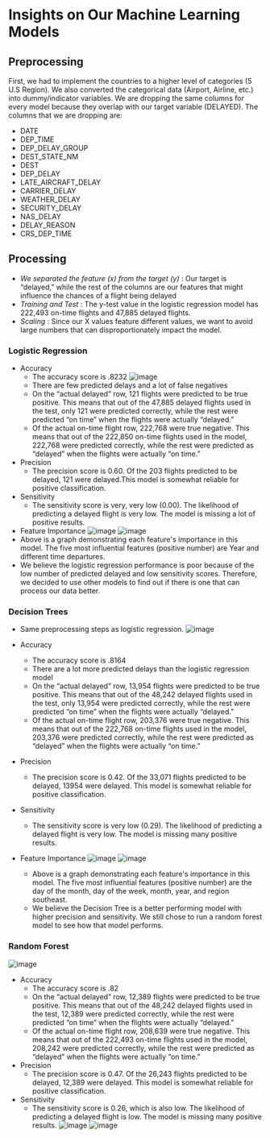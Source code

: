 # Insights on Our Machine Learning Models 
## Preprocessing 
First, we had to implement the countries to a higher level of categories (5 U.S Region). 
We also converted the categorical data (Airport, Airline, etc.) into dummy/indicator variables. 
We are dropping the same columns for every model because they overlap with our target variable (DELAYED). The columns that we are dropping are: 
* DATE 
* DEP_TIME
* DEP_DELAY_GROUP
* DEST_STATE_NM
* DEST
* DEP_DELAY
* LATE_AIRCRAFT_DELAY
* CARRIER_DELAY
* WEATHER_DELAY
* SECURITY_DELAY
* NAS_DELAY
* DELAY_REASON
* CRS_DEP_TIME

## Processing 
* _We separated the feature (x) from the target (y)_ : Our target is “delayed,” while the rest of the columns are our features that might influence the chances of a flight being delayed 
* _Training and Test_ : The y-test value in the logistic regression model has 222,493 on-time flights and 47,885 delayed flights.
* _Scaling_ : Since our X values feature different values, we want to avoid large numbers that can disproportionately impact the model.

### Logistic Regression ###
* Accuracy 
  * The accuracy score is .8232
  ![image](https://user-images.githubusercontent.com/100107588/181672437-4a392186-4f87-438e-8124-e8c7e7a59eb2.png)
  * There are few predicted delays and a lot of false negatives
  * On the “actual delayed” row, 121 flights were predicted to be true positive. This means that out of the 47,885 delayed flights used in the test, only 121 were predicted correctly, while the rest were predicted “on time” when the flights were actually “delayed.”
  * Of the actual on-time flight row, 222,768 were true negative. This means that out of the 222,850 on-time flights used in the model, 222,768 were predicted correctly, while the rest were predicted as “delayed” when the flights were actually “on time.” 
* Precision 
  * The precision score is 0.60. Of the 203 flights predicted to be delayed, 121 were delayed.This model is somewhat reliable for positive classification. 
* Sensitivity
  * The sensitivity score is very, very low (0.00). The likelihood of predicting a delayed flight is very low. The model is missing a lot of positive results. 
* Feature Importance 
![image](https://user-images.githubusercontent.com/100107588/181672475-984983d3-187a-4cc3-a440-882ed8d1729e.png)
![image](https://user-images.githubusercontent.com/100107588/181672503-f48748f1-21fc-4d67-9949-397aae8392be.png)
* Above is a graph demonstrating each feature's importance in this model. The five most influential features (positive number) are Year and different time departures.  
* We believe the logistic regression performance is poor because of the low number of predicted delayed and low sensitivity scores. Therefore, we decided to use other models to find out if there is one that can process our data better. 

### Decision Trees ###
* Same preprocessing steps as logistic regression.
![image](https://user-images.githubusercontent.com/100107588/182034131-7452a681-6b07-4950-b113-55278b5842a9.png)

* Accuracy 
  * The accuracy score is .8164
  * There are a lot more predicted delays than the logistic regression model
  * On the “actual delayed” row, 13,954 flights were predicted to be true positive. This means that out of the 48,242 delayed flights used in the test, only 13,954 were predicted correctly, while the rest were predicted “on time” when the flights were actually “delayed.”
  * Of the actual on-time flight row, 203,376 were true negative. This means that out of the 222,768 on-time flights used in the model, 203,376 were predicted correctly, while the rest were predicted as “delayed” when the flights were actually “on time.” 
* Precision
  * The precision score is 0.42. Of the 33,071 flights predicted to be delayed, 13954 were delayed. This model is somewhat reliable for positive classification. 
* Sensitivity 
  * The sensitivity score is very low (0.29). The likelihood of predicting a delayed flight is very low. The model is missing many positive results.
* Feature Importance 
 ![image](https://user-images.githubusercontent.com/100107588/182034137-0f50bb2a-1577-4767-8cd1-8b66630c6767.png)
![image](https://user-images.githubusercontent.com/100107588/182034149-f0775f09-78a1-4eec-ae0e-394f2f9ade92.png)
  * Above is a graph demonstrating each feature's importance in this model. The five most influential features (positive number) are the day of the month, day of the week, month, year, and region southeast. 
  * We believe the Decision Tree is a better performing model with higher precision and sensitivity. We still chose to run a random forest model to see how that model performs. 
 
 ### Random Forest ###
 ![image](https://user-images.githubusercontent.com/100107588/182034526-74d4202f-7e03-49d9-945a-526063163e3f.png)
 * Accuracy 
   * The accuracy score is .82
   *  On the “actual delayed” row, 12,389 flights were predicted to be true positive. This means that out of the 48,242 delayed flights used in the test, 12,389 were predicted correctly, while the rest were predicted “on time” when the flights were actually “delayed.”
   * Of the actual on-time flight row, 208,639 were true negative. This means that out of the 222,493 on-time flights used in the model, 208,242 were predicted correctly, while the rest were predicted as “delayed” when the flights were actually “on time.” 
* Precision 
   * The precision score is 0.47. Of the 26,243 flights predicted to be delayed, 12,389 were delayed. This model is somewhat reliable for positive classification. 
* Sensitivity 
   * The sensitivity score is 0.26, which is also low. The likelihood of predicting a delayed flight is low. The model is missing many positive results.
![image](https://user-images.githubusercontent.com/100107588/182034533-e75de25e-eeea-4665-b0db-0f183bc78d23.png)
![image](https://user-images.githubusercontent.com/100107588/182034534-c0dc21ae-fe8b-4fcc-a471-be3eaaddab63.png)




